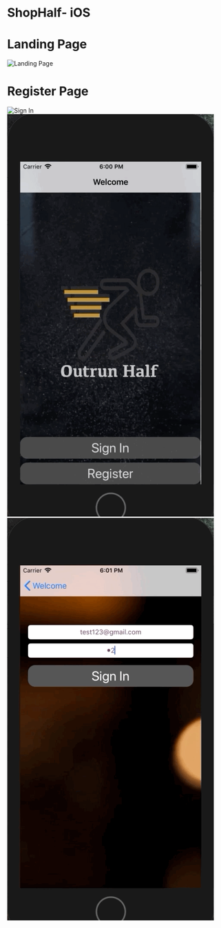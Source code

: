 # ShopHalf- iOS

# Landing Page
![Landing Page](https://github.com/siddharth952/ShopHalf/blob/master/Gifs/Gif1.gif)
# Register Page
![Sign In](https://github.com/siddharth952/ShopHalf/blob/master/Gifs/Gif2.gif)
![](https://github.com/siddharth952/ShopHalf/blob/master/Gifs/Gif3.gif)
![Logout](https://github.com/siddharth952/ShopHalf/blob/master/Gifs/Gif4.gif)

